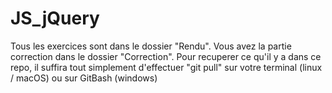 # JS_jQuery
Tous les exercices sont dans le dossier "Rendu".  Vous avez la partie correction dans le dossier "Correction".
Pour recuperer ce qu'il y a dans ce repo, il suffira tout simplement d'effectuer "git pull" sur votre terminal (linux / macOS) ou sur GitBash (windows)
